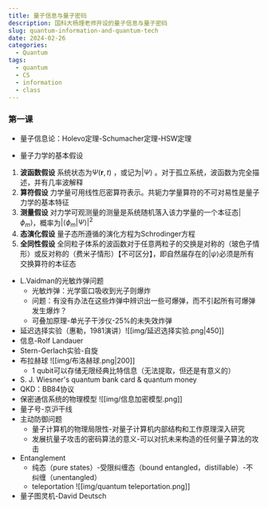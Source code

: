 ```yaml
---
title: 量子信息与量子密码
description: 国科大杨理老师开设的量子信息与量子密码
slug: quantum-information-and-quantum-tech
date: 2024-02-26
categories:
  - Quantum
tags:
  - quantum
  - CS
  - information
  - class
---
```

### 第一课
- 量子信息论：Holevo定理-Schumacher定理-HSW定理

- 量子力学的基本假设
1. **波函数假设**  系统状态为$\Psi(\mathbf{r},t)$ ，或记为$|\Psi \rangle$ 。对于孤立系统，波函数为完全描述，并有几率波解释
2. **算符假设**  力学量可用线性厄密算符表示。共轭力学量算符的不可对易性是量子力学的基本特征
3. **测量假设**  对力学可观测量的测量是系统随机落入该力学量的一个本征态$|\phi_{m}\rangle$，概率为$|\langle \phi_m|\Psi\rangle|^2$
4. **态演化假设**  量子态所遵循的演化方程为Schrodinger方程
5. **全同性假设**  全同粒子体系的波函数对于任意两粒子的交换是对称的（玻色子情形）或反对称的（费米子情形）【不可区分】，即自然届存在的$|\psi\rangle$必须是所有交换算符的本征态



- L.Vaidman的光敏炸弹问题
	- 光敏炸弹：光学窗口吸收到光子则爆炸
	- 问题：有没有办法在这些炸弹中辨识出一些可爆弹，而不引起所有可爆弹发生爆炸？
	- 可叠加原理-单光子干涉仪-25%的未失效炸弹
- 延迟选择实验（惠勒，1981演讲）![[img/延迟选择实验.png|450]]
- 信息-Rolf Landauer
- Stern-Gerlach实验-自旋
- 布拉赫球
	![[img/布洛赫球.png|200]]
	- 1 qubit可以存储无限经典比特信息（无法提取，但还是有意义的）
- S. J. Wiesner's quantum bank card & quantum money
- QKD：BB84协议
- 保密通信系统的物理模型
	![[img/信息加密模型.png]]
- 量子号-京沪干线
- 主动防御问题
	- 量子计算机的物理局限性-对量子计算机内部结构和工作原理深入研究
	- 发展抗量子攻击的密码算法的意义-可以对抗未来构造的任何量子算法的攻击
- Entanglement
	- 纯态（pure states）-受限纠缠态（bound entangled，distillable）-不纠缠（unentangled）
	- teleportation
		![[img/quantum teleportation.png]]
- 量子图灵机-David Deutsch